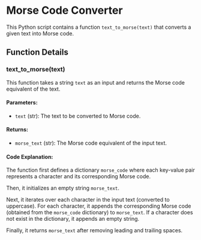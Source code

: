 # Morse Code Converter

This Python script contains a function `text_to_morse(text)` that converts a given text into Morse code.

## Function Details

### text_to_morse(text)

This function takes a string `text` as an input and returns the Morse code equivalent of the text.

#### Parameters:

- `text` (str): The text to be converted to Morse code.

#### Returns:

- `morse_text` (str): The Morse code equivalent of the input text.

#### Code Explanation:

The function first defines a dictionary `morse_code` where each key-value pair represents a character and its corresponding Morse code.

Then, it initializes an empty string `morse_text`.

Next, it iterates over each character in the input text (converted to uppercase). For each character, it appends the corresponding Morse code (obtained from the `morse_code` dictionary) to `morse_text`. If a character does not exist in the dictionary, it appends an empty string.

Finally, it returns `morse_text` after removing leading and trailing spaces.
